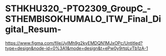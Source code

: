 # STHKHU320_-PTO2309_GroupC_-STHEMBISOKHUMALO_ITW_Final_Digital_Resum-
https://www.figma.com/file/JyIMh9g2kyEMDQN1MJxOPc/Untitled?type=design&node-id=0%3A1&mode=design&t=ePw0y9rtqLvTb1zA-1
